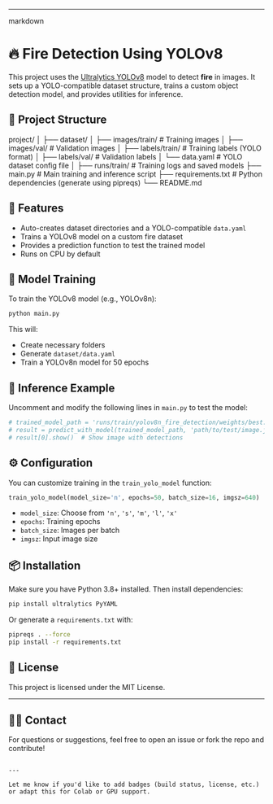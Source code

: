 

---

markdown
# 🔥 Fire Detection Using YOLOv8

This project uses the [Ultralytics YOLOv8](https://docs.ultralytics.com) model to detect **fire** in images. It sets up a YOLO-compatible dataset structure, trains a custom object detection model, and provides utilities for inference.

## 📁 Project Structure


project/
│
├── dataset/
│   ├── images/train/   # Training images
│   ├── images/val/     # Validation images
│   ├── labels/train/   # Training labels (YOLO format)
│   ├── labels/val/     # Validation labels
│   └── data.yaml       # YOLO dataset config file
│
├── runs/train/         # Training logs and saved models
├── main.py             # Main training and inference script
├── requirements.txt    # Python dependencies (generate using pipreqs)
└── README.md



## 🚀 Features

- Auto-creates dataset directories and a YOLO-compatible `data.yaml`
- Trains a YOLOv8 model on a custom fire dataset
- Provides a prediction function to test the trained model
- Runs on CPU by default

## 🧠 Model Training

To train the YOLOv8 model (e.g., YOLOv8n):

```bash
python main.py
````

This will:

* Create necessary folders
* Generate `dataset/data.yaml`
* Train a YOLOv8n model for 50 epochs

## 📸 Inference Example

Uncomment and modify the following lines in `main.py` to test the model:

```python
# trained_model_path = 'runs/train/yolov8n_fire_detection/weights/best.pt'
# result = predict_with_model(trained_model_path, 'path/to/test/image.jpg')
# result[0].show()  # Show image with detections
```

## ⚙️ Configuration

You can customize training in the `train_yolo_model` function:

```python
train_yolo_model(model_size='n', epochs=50, batch_size=16, imgsz=640)
```

* `model_size`: Choose from `'n'`, `'s'`, `'m'`, `'l'`, `'x'`
* `epochs`: Training epochs
* `batch_size`: Images per batch
* `imgsz`: Input image size

## 📦 Installation

Make sure you have Python 3.8+ installed. Then install dependencies:

```bash
pip install ultralytics PyYAML
```

Or generate a `requirements.txt` with:

```bash
pipreqs . --force
pip install -r requirements.txt
```

## 📝 License

This project is licensed under the MIT License.

---

## 🙋‍♂️ Contact

For questions or suggestions, feel free to open an issue or fork the repo and contribute!

```

---

Let me know if you'd like to add badges (build status, license, etc.) or adapt this for Colab or GPU support.
```
